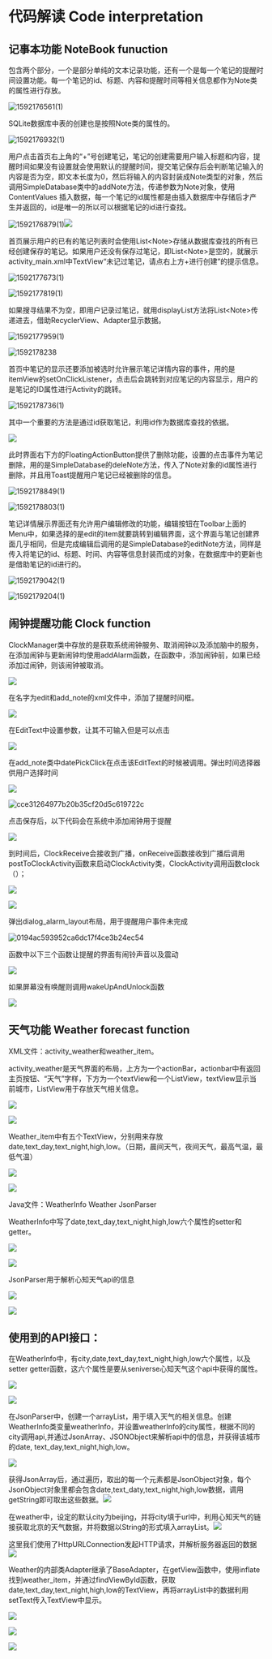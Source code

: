 # 代码解读 Code interpretation

## 记事本功能 NoteBook funuction

包含两个部分，一个是部分单纯的文本记录功能，还有一个是每一个笔记的提醒时间设置功能。每一个笔记的id、标题、内容和提醒时间等相关信息都作为Note类的属性进行存放。

![1592176561(1)](media/47c5aed36e2b261075828252a9f541ea.png)

SQLite数据库中表的创建也是按照Note类的属性的。

![1592176932(1)](media/e210605ff2898ccd08e507116c928a43.png)

用户点击首页右上角的“+”号创建笔记，笔记的创建需要用户输入标题和内容，提醒时间如果没有设置就会使用默认的提醒时间，提交笔记保存后会判断笔记输入的内容是否为空，即文本长度为0，然后将输入的内容封装成Note类型的对象，然后调用SimpleDatabase类中的addNote方法，传递参数为Note对象，使用ContentValues
插入数据，每一个笔记的id属性都是由插入数据库中存储后才产生并返回的，id是唯一的所以可以根据笔记的id进行查找。

![1592176879(1)](media/a4250574ae8c07be4f58f1d8535ed4f3.png)![](media/e2334b8f59021061425c7e0e56dd6e02.png)

首页展示用户的已有的笔记列表时会使用List\<Note\>存储从数据库查找的所有已经创建保存的笔记。如果用户还没有保存过笔记，即List\<Note\>是空的，就展示activity_main.xml中TextView“未记过笔记，请点右上方+进行创建”的提示信息。

![1592177673(1)](media/d467c79d939c6e993b61815526992341.png)

![1592177819(1)](media/531a58d21f47e55c66d530aaf9045aaa.png)

如果搜寻结果不为空，即用户记录过笔记，就用displayList方法将List\<Note\>传递进去，借助RecyclerView、Adapter显示数据。

![1592177959(1)](media/27ca9797c395f1f620f18f1a054a69d9.png)

![1592178238](media/95a5d7c8f7c3fd62be93056134a0387a.png)

首页中笔记的显示还要添加被选时允许展示笔记详情内容的事件，用的是itemView的setOnClickListener，点击后会跳转到对应笔记的内容显示，用户的是笔记的ID属性进行Activity的跳转。

![1592178736(1)](media/b510802023d1529c91cf26e43e415149.png)

其中一个重要的方法是通过id获取笔记，利用id作为数据库查找的依据。

![](media/1bf4e6b05a238eb55b15fa11e035d7f1.png)

此时界面右下方的FloatingActionButton提供了删除功能，设置的点击事件为笔记删除，用的是SimpleDatabase的deleNote方法，传入了Note对象的id属性进行删除，并且用Toast提醒用户笔记已经被删除的信息。

![1592178849(1)](media/078105eed1abfaa69774d35441750231.png)

![1592178803(1)](media/57e02167c58e63e2a5927fa94e54f5ee.png)

笔记详情展示界面还有允许用户编辑修改的功能，编辑按钮在Toolbar上面的Menu中，如果选择的是edit的item就要跳转到编辑界面，这个界面与笔记创建界面几乎相同，但是完成编辑后调用的是SimpleDatabase的editNote方法，同样是传入将笔记的id、标题、时间、内容等信息封装而成的对象，在数据库中的更新也是借助笔记的id进行的。

![1592179042(1)](media/e2bb2f26a5eebb17d0bcfcfb020c2c22.png)

![1592179204(1)](media/794b2dbbf2a9ec5b5135c464a707d0e1.png)

## 闹钟提醒功能 Clock function

ClockManager类中存放的是获取系统闹钟服务、取消闹钟以及添加脑中的服务，在添加闹钟与更新闹钟均使用addAlarm函数，在函数中，添加闹钟前，如果已经添加过闹钟，则该闹钟被取消。

![](media/5183aa28cea9fad0ac368082da3ea3cb.png)

在名字为edit和add_note的xml文件中，添加了提醒时间框。

![](media/fa946ecf8e35b59e8964f9e73781d6d9.png)

在EditText中设置参数，让其不可输入但是可以点击

![](media/9583122a81511bdf2423f165a7d30e04.png)

在add_note类中datePickClick在点击该EditText的时候被调用。弹出时间选择器供用户选择时间

![](media/14d97e1e74e0a7df111566ad2ebb97cd.png)

![cce31264977b20b35cf20d5c619722c](media/278615db5b1982ddcf045d5713263817.jpeg)

点击保存后，以下代码会在系统中添加闹钟用于提醒

![](media/7245fa8ff1a0c68ef551851a859d65ca.png)

到时间后，ClockReceive会接收到广播，onReceive函数接收到广播后调用postToClockActivity函数来启动ClockActivity类，ClockActivity调用函数clock（）；

![](media/d4bec1a5de66515391c9f0681f7e4c27.png)

![](media/6694a6b40ec845fb7b676f19e6358d97.png)

弹出dialog_alarm_layout布局，用于提醒用户事件未完成

![0194ac593952ca6dc17f4ce3b24ec54](media/bd08f712c854383e1f8cf9d19f079d90.jpeg)

函数中以下三个函数让提醒的界面有闹铃声音以及震动

![](media/149fd1f724e076cc733b86b990cc0ac9.png)

如果屏幕没有唤醒则调用wakeUpAndUnlock函数

![](media/1161755308813e2fb6b9cb81b094ebce.png)

## 天气功能 Weather forecast function

XML文件：activity_weather和weather_item。

activity_weather是天气界面的布局，上方为一个actionBar，actionbar中有返回主页按钮、“天气”字样，下方为一个textView和一个ListView，textView显示当前城市，ListView用于存放天气相关信息。

![](media/f2960519140313f45d7b155cc146c258.png)

![](media/d008a84afe4c32552fc83d9ea5c56708.png)

Weather_item中有五个TextView，分别用来存放date,text_day,text_night,high,low。（日期，晨间天气，夜间天气，最高气温，最低气温）

![](media/ccf5dcaa3d4f20a4f72f966720d2091a.png)

![](media/44c926ab70dfb35d242fa391c385cf28.png)

Java文件：WeatherInfo Weather JsonParser

WeatherInfo中写了date,text_day,text_night,high,low六个属性的setter和getter。

![](media/0857fc89ab67b8109eaea55e219f5370.png)

![](media/da681aa19180c84f939f44814a8506be.png)

JsonParser用于解析心知天气api的信息

![](media/380a355a83f097fdb8b7efc003f33c02.png)

![](media/fb20151ae0338bb6478b35c97d02d59a.png)

## 使用到的API接口：

在WeatherInfo中，有city,date,text_day,text_night,high,low六个属性，以及setter
getter函数，这六个属性是要从seniverse心知天气这个api中获得的属性。

![](media/86363436d31cb6a14df23ac981fad773.png)

![](media/2292cab726dba6acec618093a5f7da17.png)

在JsonParser中，创建一个arrayList，用于填入天气的相关信息。创建WeatherInfo类变量weatherInfo，并设置weatherInfo的city属性，根据不同的city调用api,并通过JsonArray、JSONObject来解析api中的信息，并获得该城市的date,
text_day,text_night,high,low。

![](media/3d22f0c8a5b3d8c331412259eccbaf2f.png)

获得JsonArray后，通过遍历，取出的每一个元素都是JsonObject对象，每个JsonObject对象里都会包含date,text_daty,text_night,high,low数据，调用getString即可取出这些数据。![](media/7e241328adaaa6d31f98717b00868192.png)

在weather中，设定的默认city为beijing，并将city填于url中，利用心知天气的链接获取北京的天气数据，并将数据以String的形式填入arrayList。![](media/3a4790658707870130c8ee16d27ede8d.png)

这里我们使用了HttpURLConnection发起HTTP请求，并解析服务器返回的数据![](media/3a4790658707870130c8ee16d27ede8d.png)

Weather的内部类Adapter继承了BaseAdapter，在getView函数中，使用inflate找到weather_item，并通过findViewById函数，获取date,text_day,text_night,high,low的TextView，再将arrayList中的数据利用setText传入TextView中显示。

![](media/9cf8585f41f63dcd8ad9994cecbc3cb1.png)

![](media/9518f2ed84a5882299e0d4a35ea3ca83.png)

![](media/18fe0ae0dfce2e26d3d4f0e344a9ddfc.png)
